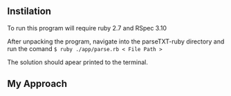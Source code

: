 <h2>Instilation</h2>
<p>To run this program will require ruby 2.7 and RSpec 3.10</p>
<p>After unpacking the program, navigate into the parseTXT-ruby directory and run the comand <code>$ ruby ./app/parse.rb &lt; File Path &gt;</code>
<p>The solution should apear printed to the terminal.</p>

<h2>My Approach</h2>
